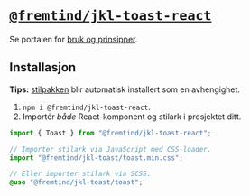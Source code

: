 # [`@fremtind/jkl-toast-react`](https://jokul.fremtind.no/komponenter/toast)

Se portalen for [bruk og prinsipper](https://jokul.fremtind.no/komponenter/toast).

## Installasjon

**Tips:** [stilpakken](../toast/) blir automatisk installert som en avhengighet.

1. `npm i @fremtind/jkl-toast-react`.
2. Importér _både_ React-komponent og stilark i prosjektet ditt.

```js
import { Toast } from "@fremtind/jkl-toast-react";

// Importer stilark via JavaScript med CSS-loader.
import "@fremtind/jkl-toast/toast.min.css";
```

```scss
// Eller importer stilark via SCSS.
@use "@fremtind/jkl-toast/toast";
```
